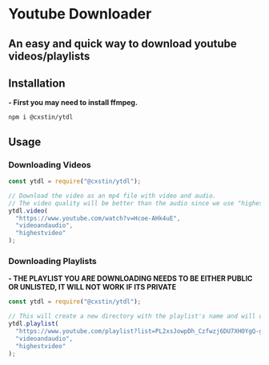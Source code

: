 # Youtube Downloader

## An easy and quick way to download youtube videos/playlists

## Installation

**- First you may need to install ffmpeg.**

```
npm i @cxstin/ytdl
```

## Usage

### Downloading Videos

```js
const ytdl = require("@cxstin/ytdl");

// Download the video as an mp4 file with video and audio.
// The video quality will be better than the audio since we use "highestvideo" as our quality parameter
ytdl.video(
  "https://www.youtube.com/watch?v=Hcoe-AHk4uE",
  "videoandaudio",
  "highestvideo"
);
```

### Downloading Playlists

**- THE PLAYLIST YOU ARE DOWNLOADING NEEDS TO BE EITHER PUBLIC OR UNLISTED, IT WILL NOT WORK IF ITS PRIVATE**

```js
const ytdl = require("@cxstin/ytdl");

// This will create a new directory with the playlist's name and will download all the videos it contains into that directory.
ytdl.playlist(
  "https://www.youtube.com/playlist?list=PL2xsJowpDh_Czfwzj6DU7XHOYgQ-g_-kn",
  "videoandaudio",
  "highestvideo"
);
```
